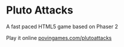 # Pluto Attacks

A fast paced HTML5 game based on Phaser 2

Play it online 
[povingames.com/plutoattacks](https://povingames.com/plutoattcks)